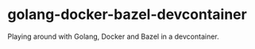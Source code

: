 # golang-docker-bazel-devcontainer

Playing around with Golang, Docker and Bazel in a devcontainer.
